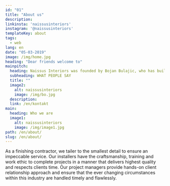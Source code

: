 ```yaml
---
id: "01"
title: "About us"
description: 
linkinsta: 'naissusinteriors'
instagram: '@naissusinteriors'
templateKey: about
tags:
  - web
lang: en
date: "05-03-2019"
image: /img/home.jpg
heading: "Dear friends welcome to"
mainpitch:
  heading: Naissus Interiors was founded by Bojan Bulajic, who has built his reputation of excellence as a high-end contractor for marble, terrazzo and tile installation. With over 15 years of experience and superior workmanship and project management abilities he has come to serve some of the most reputable general contractors, architects and designers in the metropolitan area.
  subheading: WHAT PEOPLE SAY
  title: ""
  image2:
    alt: naissusinteriors
    image: /img/bo.jpg
  description: 
  link: /en/kontakt
main:
  heading: Who we are
  image1:
    alt: naissusinteriors
    image: /img/image1.jpg
path: /en/about/
slug: /en/about/
---
```


As a finishing contractor, we tailer to the smallest detail to ensure an impeccable service.
Our installers have the craftsmanship, training and work ethic to complete projects in a manner that delivers highest quality and respects clients time.
Our project managers provide hands-on client relationship approach and ensure that the ever changing circumstances within this industry are handled timely and flawlessly.